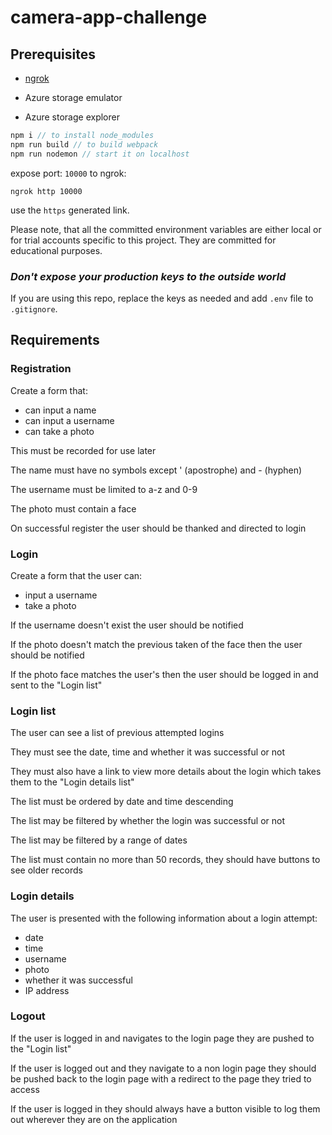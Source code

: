 # camera-app-challenge

## Prerequisites

- [ngrok](https://ngrok.com/)

- Azure storage emulator

- Azure storage explorer

``` javascript
npm i // to install node_modules
npm run build // to build webpack
npm run nodemon // start it on localhost
```

expose port: `10000` to ngrok:

``` shell
ngrok http 10000
```

use the `https` generated link.

Please note, that all the committed environment variables are either local or for trial accounts specific to this project. They are committed for educational purposes.

### *Don't expose your production keys to the outside world*

If you are using this repo, replace the keys as needed and add `.env` file to `.gitignore`.

## Requirements

### Registration

Create a form that:
* can input a name
* can input a username
* can take a photo

This must be recorded for use later

The name must have no symbols except ' (apostrophe) and - (hyphen)

The username must be limited to a-z and 0-9

The photo must contain a face

On successful register the user should be thanked and directed to login

### Login

Create a form that the user can:
* input a username
* take a photo

If the username doesn't exist the user should be notified

If the photo doesn't match the previous taken of the face then the user should be notified

If the photo face matches the user's then the user should be logged in and sent to the "Login list"

### Login list

The user can see a list of previous attempted logins

They must see the date, time and whether it was successful or not

They must also have a link to view more details about the login which takes them to the "Login details list"

The list must be ordered by date and time descending

The list may be filtered by whether the login was successful or not

The list may be filtered by a range of dates

The list must contain no more than 50 records, they should have buttons to see older records

### Login details

The user is presented with the following information about a login attempt:
* date
* time
* username
* photo
* whether it was successful
* IP address

### Logout

If the user is logged in and navigates to the login page they are pushed to the "Login list"

If the user is logged out and they navigate to a non login page they should be pushed back to the login page with a redirect to the page they tried to access

If the user is logged in they should always have a button visible to log them out wherever they are on the application